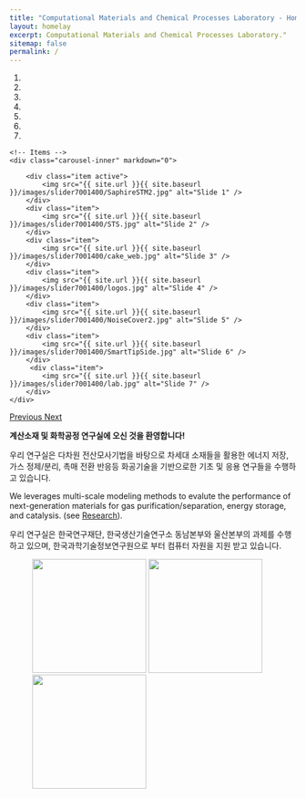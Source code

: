 ```yaml
---
title: "Computational Materials and Chemical Processes Laboratory - Home"
layout: homelay
excerpt: Computational Materials and Chemical Processes Laboratory."
sitemap: false
permalink: /
---
```


<div markdown="0" id="carousel" class="carousel slide" data-ride="carousel" data-interval="5000" data-pause="hover" >
    <!-- Menu -->
    <ol class="carousel-indicators">
        <li data-target="#carousel" data-slide-to="0" class="active"></li>
        <li data-target="#carousel" data-slide-to="1"></li>
        <li data-target="#carousel" data-slide-to="2"></li>
        <li data-target="#carousel" data-slide-to="3"></li>
        <li data-target="#carousel" data-slide-to="4"></li>
        <li data-target="#carousel" data-slide-to="5"></li>
        <li data-target="#carousel" data-slide-to="6"></li>
    </ol>

    <!-- Items -->
    <div class="carousel-inner" markdown="0">

        <div class="item active">
            <img src="{{ site.url }}{{ site.baseurl }}/images/slider7001400/SaphireSTM2.jpg" alt="Slide 1" />
        </div>
        <div class="item">
            <img src="{{ site.url }}{{ site.baseurl }}/images/slider7001400/STS.jpg" alt="Slide 2" />
        </div>
        <div class="item">
            <img src="{{ site.url }}{{ site.baseurl }}/images/slider7001400/cake_web.jpg" alt="Slide 3" />
        </div>
        <div class="item">
            <img src="{{ site.url }}{{ site.baseurl }}/images/slider7001400/logos.jpg" alt="Slide 4" />
        </div>
        <div class="item">
            <img src="{{ site.url }}{{ site.baseurl }}/images/slider7001400/NoiseCover2.jpg" alt="Slide 5" />
        </div>
        <div class="item">
            <img src="{{ site.url }}{{ site.baseurl }}/images/slider7001400/SmartTipSide.jpg" alt="Slide 6" />
        </div>       
         <div class="item">
            <img src="{{ site.url }}{{ site.baseurl }}/images/slider7001400/lab.jpg" alt="Slide 7" />
        </div>
    </div>
  <a class="left carousel-control" href="#carousel" role="button" data-slide="prev">
    <span class="glyphicon glyphicon-chevron-left" aria-hidden="true"></span>
    <span class="sr-only">Previous</span>
  </a>
  <a class="right carousel-control" href="#carousel" role="button" data-slide="next">
    <span class="glyphicon glyphicon-chevron-right" aria-hidden="true"></span>
    <span class="sr-only">Next</span>
  </a>
</div>

**계산소재 및 화학공정 연구실에 오신 것을 환영합니다!**

우리 연구실은 다차원 전산모사기법을 바탕으로 차세대 소재들을 활용한 에너지 저장, 가스 정제/분리, 촉매 전환 반응등 화공기술을 기반으로한 기초 및 응용 연구들을 수행하고 있습니다.

We leverages multi-scale modeling methods to evalute the performance of next-generation materials for gas purification/separation, energy storage, and catalysis. (see [Research](research)).

우리 연구실은 한국연구재단, 한국생산기술연구소 동남본부와 울산본부의 과제를 수행하고 있으며, 한국과학기술정보연구원으로 부터 컴퓨터 자원을 지원 받고 있습니다.
<figure class="fourth">
  <img src="{{ site.url }}{{ site.baseurl }}/images/logopic/NRF-korea.png" style="width: 200px">
  <img src="{{ site.url }}{{ site.baseurl }}/images/logopic/KITECH.jpg" style="width: 200px">
  <img src="{{ site.url }}{{ site.baseurl }}/images/logopic/KORE1.png" style="width: 200px">
</figure>
